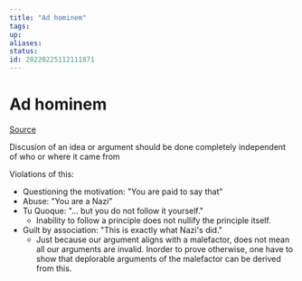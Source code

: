 ```yaml
---
title: "Ad hominem"
tags: 
up: 
aliases:
status:
id: 20220225112111871
---
```


# Ad hominem

[Source][1]

Discusion of an idea or argument should be done completely independent of who or where it came from

Violations of this:
- Questioning the motivation: "You are paid to say that"
- Abuse: "You are a Nazi"
- Tu Quoque: "... but you do not follow it yourself."
	- Inability to follow a principle does not nullify the principle itself.
- Guilt by association: "This is exactly what Nazi's did."
	- Just because our argument aligns with a malefactor, does not mean all our arguments are invalid. Inorder to prove otherwise, one have to show that  deplorable arguments of the malefactor can be derived from this. 

[1]:https://medium.com/the-innovation/ad-hominem-the-logical-fallacy-we-are-all-guilty-of-committing-7b4f9014e858?